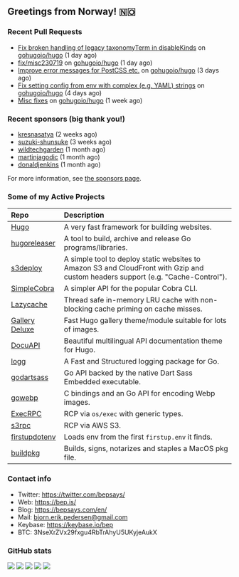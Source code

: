 ## Greetings from Norway! 🇳🇴

### Recent Pull Requests

- [Fix broken handling of legacy taxonomyTerm in disableKinds](https://github.com/gohugoio/hugo/pull/11271) on [gohugoio/hugo](https://github.com/gohugoio/hugo) (1 day ago)
- [fix/misc230719](https://github.com/gohugoio/hugo/pull/11269) on [gohugoio/hugo](https://github.com/gohugoio/hugo) (1 day ago)
- [Improve error messages for PostCSS etc.](https://github.com/gohugoio/hugo/pull/11261) on [gohugoio/hugo](https://github.com/gohugoio/hugo) (3 days ago)
- [Fix setting config from env with complex (e.g. YAML) strings](https://github.com/gohugoio/hugo/pull/11252) on [gohugoio/hugo](https://github.com/gohugoio/hugo) (4 days ago)
- [Misc fixes](https://github.com/gohugoio/hugo/pull/11245) on [gohugoio/hugo](https://github.com/gohugoio/hugo) (1 week ago)

### Recent sponsors (big thank you!)

- [kresnasatya](https://github.com/kresnasatya) (2 weeks ago)
- [suzuki-shunsuke](https://github.com/suzuki-shunsuke) (3 weeks ago)
- [wildtechgarden](https://github.com/wildtechgarden) (1 month ago)
- [martinjagodic](https://github.com/martinjagodic) (1 month ago)
- [donaldjenkins](https://github.com/donaldjenkins) (1 month ago)

For more information, see [the sponsors page](https://github.com/sponsors/bep/).

### Some of my Active Projects

| Repo  | Description |
| :---------------------------------------- | :------------------------------------------- |
| [Hugo](https://github.com/gohugoio/hugo)|A very fast framework for building websites. |
| [hugoreleaser](https://github.com/gohugoio/hugoreleaser)| A tool to build, archive and release Go programs/libraries.  |
| [s3deploy](https://github.com/bep/s3deploy)| A simple tool to deploy static websites to Amazon S3 and CloudFront with Gzip and custom headers support (e.g. "Cache-Control").|
| [SimpleCobra](https://github.com/bep/simplecobra)|A simpler API for the popular Cobra CLI.|
| [Lazycache](https://github.com/bep/lazycache)| Thread safe in-memory LRU cache with non-blocking cache priming on cache misses.  |
| [Gallery Deluxe](https://github.com/bep/gallerydeluxe)|Fast Hugo gallery theme/module suitable for lots of images.  |
| [DocuAPI](https://github.com/bep/docuapi)| Beautiful multilingual API documentation theme for Hugo.  |
| [logg](https://github.com/bep/logg)| A Fast and Structured logging package for Go.  |
| [godartsass](https://github.com/bep/godartsass)| Go API backed by the native Dart Sass Embedded executable. |
| [gowebp](https://github.com/bep/gowebp)|C bindings and an Go API for encoding Webp images. |
| [ExecRPC](https://github.com/bep/execrpc)|RCP via `os/exec` with generic types.  |
| [s3rpc](https://github.com/bep/s3rpc)|RCP via AWS S3.|
| [firstupdotenv](https://github.com/bep/firstupdotenv)|Loads env from the first `firstup.env` it finds. |
| [buildpkg](https://github.com/bep/buildpkg)| Builds, signs, notarizes and staples a MacOS pkg file. |

### Contact info
- Twitter: https://twitter.com/bepsays/
- Web: https://bep.is/
- Blog: https://bepsays.com/en/
- Mail: bjorn.erik.pedersen@gmail.com
- Keybase: https://keybase.io/bep
- BTC: 3NseXrZVx29fxgu4RbTrAhyU5UKyjeAukX


### GitHub stats

![](https://github-profile-summary-cards.vercel.app/api/cards/profile-details?username=bep&theme=github)
![](https://github-profile-summary-cards.vercel.app/api/cards/repos-per-language?username=bep&theme=github)
![](https://github-profile-summary-cards.vercel.app/api/cards/most-commit-language?username=bep&theme=github)
![](https://github-profile-summary-cards.vercel.app/api/cards/stats?username=bep&theme=github)
![](https://github-profile-summary-cards.vercel.app/api/cards/productive-time?username=bep&theme=github)
